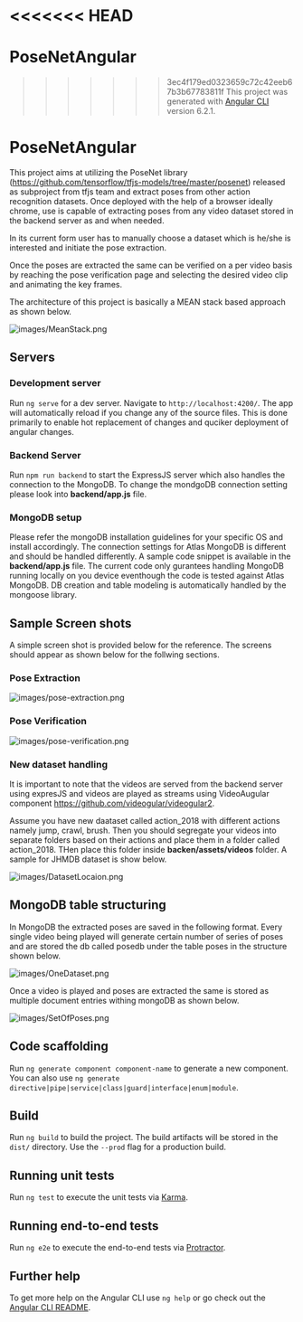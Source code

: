 <<<<<<< HEAD
=======
# PoseNetAngular 

>>>>>>> 3ec4f179ed0323659c72c42eeb67b3b67783811f
This project was generated with [Angular CLI](https://github.com/angular/angular-cli) version 6.2.1.

# PoseNetAngular

This project aims at utilizing the PoseNet library (https://github.com/tensorflow/tfjs-models/tree/master/posenet) released as subproject from tfjs team and extract poses from other action recognition datasets. Once deployed with the help of a browser ideally chrome, use is capable of extracting poses from any video dataset stored in the backend server as and when needed. 

In its current form user has to manually choose a dataset which is he/she is interested and initiate the pose extraction.

Once the poses are extracted the same can be verified on a per video basis by reaching the pose verification page and selecting the desired video clip and animating the key frames.

The architecture of this project is basically a MEAN stack based approach as shown below.

![images/MeanStack.png](images/MeanStack.png)
## Servers

### Development server

Run `ng serve` for a dev server. Navigate to `http://localhost:4200/`. The app will automatically reload if you change any of the source files. This is done primarily to enable hot replacement of changes and quciker deployment of angular changes.

### Backend Server
Run `npm run backend` to start the ExpressJS server which also handles the connection to the MongoDB. To change the mondgoDB connection setting please look into **backend/app.js** file.

### MongoDB setup

Please refer the mongoDB installation guidelines for your specific OS and install accordingly. The connection settings for Atlas MongoDB is different and should be handled differently. A sample code snippet is available in the **backend/app.js** file. The current code only gurantees handling MongoDB running locally on you device eventhough the code is tested against Atlas MongoDB. DB creation and table modeling is automatically handled by the mongoose library.

## Sample Screen shots
A simple screen shot is provided below for the reference. The screens should appear as shown below for the follwing sections.

### Pose Extraction

![images/pose-extraction.png](images/pose-extraction.png)

### Pose Verification

![images/pose-verification.png](images/pose-verification.png)

### New dataset handling
It is important to note that the videos are served from the backend server using expresJS and videos are played as streams using VideoAugular component https://github.com/videogular/videogular2. 

Assume you have new daataset called action_2018 with different actions namely jump, crawl, brush. Then you should segregate your videos into separate folders based on their actions and place them in a folder called action_2018. THen place this folder inside **backen/assets/videos** folder. A sample for JHMDB dataset is show below.

![images/DatasetLocaion.png](images/DatasetLocaion.png)

## MongoDB table structuring

In MongoDB the extracted poses are saved in the following format. Every single video being played will generate certain number of series of poses and are stored the db called posedb under the table poses in the structure shown below.

![images/OneDataset.png](images/OneDataset.png)

Once a video is played and poses are extracted the same is stored as multiple document entries withing mongoDB as shown below.

![images/SetOfPoses.png](images/SetOfPoses.png)

## Code scaffolding

Run `ng generate component component-name` to generate a new component. You can also use `ng generate directive|pipe|service|class|guard|interface|enum|module`.

## Build

Run `ng build` to build the project. The build artifacts will be stored in the `dist/` directory. Use the `--prod` flag for a production build.

## Running unit tests

Run `ng test` to execute the unit tests via [Karma](https://karma-runner.github.io).

## Running end-to-end tests

Run `ng e2e` to execute the end-to-end tests via [Protractor](http://www.protractortest.org/).

## Further help

To get more help on the Angular CLI use `ng help` or go check out the [Angular CLI README](https://github.com/angular/angular-cli/blob/master/README.md).
